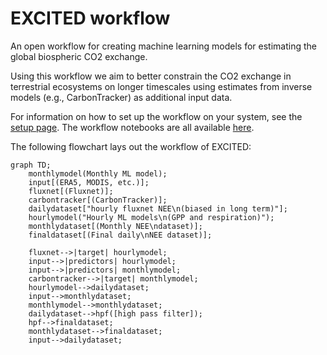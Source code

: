 # EXCITED workflow

An open workflow for creating machine learning models for estimating the global biospheric CO2 exchange.

Using this workflow we aim to better constrain the CO2 exchange in terrestrial ecosystems on longer timescales using estimates from inverse models (e.g., CarbonTracker) as additional input data.

For information on how to set up the workflow on your system, see the [setup page](system_setup.md).
The workflow notebooks are all available [here](workflow_notebooks.md).

The following flowchart lays out the workflow of EXCITED:

```mermaid
graph TD;
    monthlymodel(Monthly ML model);
    input[(ERA5, MODIS, etc.)];
    fluxnet[(Fluxnet)];
    carbontracker[(CarbonTracker)];
    dailydataset["hourly fluxnet NEE\n(biased in long term)"];
    hourlymodel("Hourly ML models\n(GPP and respiration)");
    monthlydataset[(Monthly NEE\ndataset)];
    finaldataset[(Final daily\nNEE dataset)];

    fluxnet-->|target| hourlymodel;
    input-->|predictors| hourlymodel;
    input-->|predictors| monthlymodel;
    carbontracker-->|target| monthlymodel;
    hourlymodel-->dailydataset;
    input-->monthlydataset;
    monthlymodel-->monthlydataset;
    dailydataset-->hpf([high pass filter]);
    hpf-->finaldataset;
    monthlydataset-->finaldataset;
    input-->dailydataset;
```
